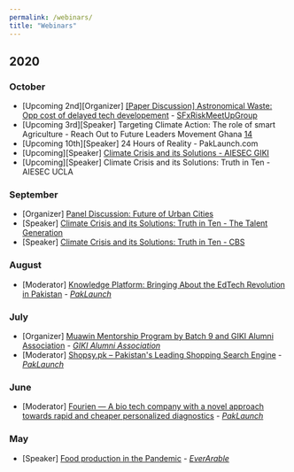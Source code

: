```yaml
---
permalink: /webinars/
title: "Webinars"
---
```


## 2020
### October
- [Upcoming 2nd][Organizer] [[Paper Discussion] Astronomical Waste: Opp cost of delayed tech developement][13] - [SFxRiskMeetUpGroup][15]
- [Upcoming 3rd][Speaker] Targeting Climate Action: The role of smart Agriculture - Reach Out to Future Leaders Movement Ghana [14]
- [Upcoming 10th][Speaker] 24 Hours of Reality - PakLaunch.com
- [Upcoming][Speaker] [Climate Crisis and its Solutions - AIESEC GIKI][12]
- [Upcoming][Speaker] Climate Crisis and its Solutions: Truth in Ten - AIESEC UCLA


### September
- [Organizer] [Panel Discussion: Future of Urban Cities][11]
- [Speaker] [Climate Crisis and its Solutions: Truth in Ten - The Talent Generation][9]
- [Speaker] [Climate Crisis and its Solutions: Truth in Ten - CBS][10]

### August
- [Moderator] [Knowledge Platform: Bringing About the EdTech Revolution in Pakistan][8] - [*PakLaunch*][4]

### July
- [Organizer] [Muawin Mentorship Program by Batch 9 and GIKI Alumni Association][6]  - [*GIKI Alumni Association*][7]
- [Moderator] [Shopsy.pk – Pakistan's Leading Shopping Search Engine][5] - [*PakLaunch*][4]

### June
- [Moderator] [Fourien — A bio tech company with a novel approach towards rapid and cheaper personalized diagnostics][3] - [*PakLaunch*][4]

### May
- [Speaker] [Food production in the Pandemic][1] - [*EverArable*][2]



[1]: <https://www.meetup.com/noisebridge/events/270651919/>
[2]: <https://everarable.com/>

[3]: <https://www.youtube.com/watch?v=7zrfZJ-WL7A>
[4]: <https://paklaunch.com/videos/>

[5]: <https://www.youtube.com/watch?v=RIhioGA1VA4&feature=youtu.be>

[6]: <https://www.youtube.com/watch?v=6Ctqfv20Zq4&feature=youtu.be>
[7]: <https://gikialumni.org/mentorship/>

[8]: <https://www.youtube.com/watch?v=JLfJUy6WvhM&feature=emb_title>

[9]: <https://rayyanzahid.com/climate-crisis-presentation-ztkg/>
[10]: <https://rayyanzahid.com/climate-crisis-presentation-cbs/>

[11]: <https://rayyanzahid.com/future-of-cities/>

[12]: <https://rayyanzahid.com/agcrp/>

[13]: <https://www.meetup.com/sf-x-risks/events/273539930/>
[14]: <https://rayyanzahid.com/ROFLM/>
[15]: <https://www.meetup.com/sf-x-risks>
